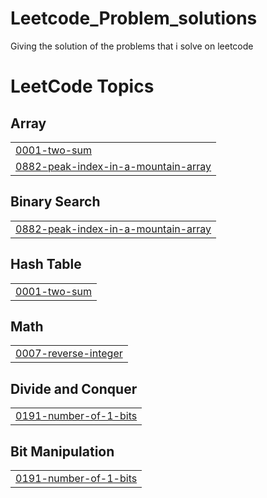 # Leetcode_Problem_solutions
Giving the solution of the problems that i solve on leetcode

<!---LeetCode Topics Start-->
# LeetCode Topics
## Array
|  |
| ------- |
| [0001-two-sum](https://github.com/Binnaries20/Leetcode_Problem_solutions/tree/master/0001-two-sum) |
| [0882-peak-index-in-a-mountain-array](https://github.com/Binnaries20/Leetcode_Problem_solutions/tree/master/0882-peak-index-in-a-mountain-array) |
## Binary Search
|  |
| ------- |
| [0882-peak-index-in-a-mountain-array](https://github.com/Binnaries20/Leetcode_Problem_solutions/tree/master/0882-peak-index-in-a-mountain-array) |
## Hash Table
|  |
| ------- |
| [0001-two-sum](https://github.com/Binnaries20/Leetcode_Problem_solutions/tree/master/0001-two-sum) |
## Math
|  |
| ------- |
| [0007-reverse-integer](https://github.com/Binnaries20/Leetcode_Problem_solutions/tree/master/0007-reverse-integer) |
## Divide and Conquer
|  |
| ------- |
| [0191-number-of-1-bits](https://github.com/Binnaries20/Leetcode_Problem_solutions/tree/master/0191-number-of-1-bits) |
## Bit Manipulation
|  |
| ------- |
| [0191-number-of-1-bits](https://github.com/Binnaries20/Leetcode_Problem_solutions/tree/master/0191-number-of-1-bits) |
<!---LeetCode Topics End-->